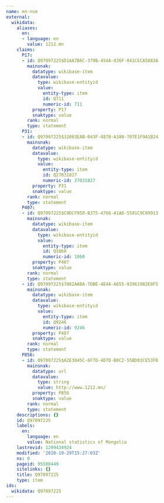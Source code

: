 ```yaml
---
name: mn-nsm
external:
  wikidata:
    aliases:
      en:
      - language: en
        value: 1212.mn
    claims:
      P17:
      - id: Q97097225$D1AA7B8C-379B-454A-836F-041CECA5883A
        mainsnak:
          datatype: wikibase-item
          datavalue:
            type: wikibase-entityid
            value:
              entity-type: item
              id: Q711
              numeric-id: 711
          property: P17
          snaktype: value
        rank: normal
        type: statement
      P31:
      - id: Q97097225$32083EAB-043F-487B-A380-707E1F9A1B24
        mainsnak:
          datatype: wikibase-item
          datavalue:
            type: wikibase-entityid
            value:
              entity-type: item
              id: Q27031827
              numeric-id: 27031827
          property: P31
          snaktype: value
        rank: normal
        type: statement
      P407:
      - id: Q97097225$C9DCF95D-B375-4766-A1A6-5501C9C89913
        mainsnak:
          datatype: wikibase-item
          datavalue:
            type: wikibase-entityid
            value:
              entity-type: item
              id: Q1860
              numeric-id: 1860
          property: P407
          snaktype: value
        rank: normal
        type: statement
      - id: Q97097225$7082AABA-7DBE-4E4A-A655-93961982E0F5
        mainsnak:
          datatype: wikibase-item
          datavalue:
            type: wikibase-entityid
            value:
              entity-type: item
              id: Q9246
              numeric-id: 9246
          property: P407
          snaktype: value
        rank: normal
        type: statement
      P856:
      - id: Q97097225$A2E3045C-6F7D-4D7D-B0C2-55BD02CE53FD
        mainsnak:
          datatype: url
          datavalue:
            type: string
            value: http://www.1212.mn/
          property: P856
          snaktype: value
        rank: normal
        type: statement
    descriptions: {}
    id: Q97097225
    labels:
      en:
        language: en
        value: National statistics of Mongolia
    lastrevid: 1299434924
    modified: '2020-10-29T15:27:03Z'
    ns: 0
    pageid: 95580449
    sitelinks: {}
    title: Q97097225
    type: item
ids:
  wikidata: Q97097225
---
```

